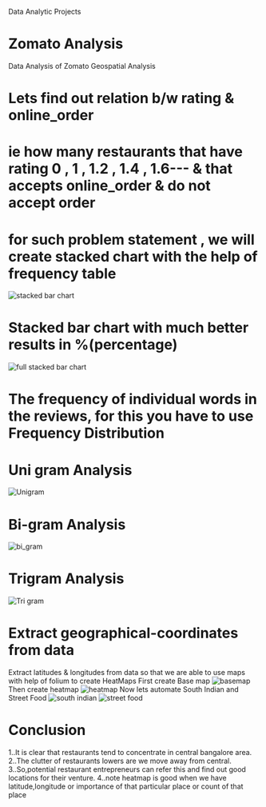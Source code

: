  Data Analytic Projects 
# Zomato Analysis 
Data Analysis of Zomato Geospatial Analysis
# Lets find out relation b/w rating & online_order
# ie how many restaurants that have rating 0 , 1 , 1.2 , 1.4 , 1.6--- & that accepts online_order & do not accept order
# for such problem statement , we will create stacked chart with the help of frequency table
![stacked bar chart](https://github.com/Preeti0018/Zomato-Analysis/assets/159876174/957a38a1-f0b9-4c37-8ced-28a5817ad75a)

# Stacked bar chart with much better results in %(percentage) 

![full stacked bar chart](https://github.com/Preeti0018/Zomato-Analysis/assets/159876174/513ce232-ab08-4021-b556-5c6b57d05f17)

# The frequency of individual words in the reviews, for this you have to use Frequency Distribution
# Uni gram Analysis
![Unigram](https://github.com/Preeti0018/Zomato-Analysis/assets/159876174/f43ff1be-deaa-4afc-aaa6-c735fbbdd2ad)
# Bi-gram Analysis
![bi_gram](https://github.com/Preeti0018/Zomato-Analysis/assets/159876174/bb4c0f8c-1278-4bd9-ba27-fcd749f593c2)
# Trigram Analysis
![Tri gram](https://github.com/Preeti0018/Zomato-Analysis/assets/159876174/61ac9c90-a679-4f5b-a0c1-d7389937b86d)
# Extract geographical-coordinates from data 
Extract latitudes & longitudes from data so that we are able to use maps with help of folium to create HeatMaps
First create Base map 
![basemap](https://github.com/Preeti0018/Zomato-Analysis/assets/159876174/0bdb974c-9f52-4bb1-866a-70f971d0425e)
Then create heatmap
![heatmap](https://github.com/Preeti0018/Zomato-Analysis/assets/159876174/e9b19d60-8096-4313-b229-439dece25054)
Now lets automate South Indian and Street Food
![south indian](https://github.com/Preeti0018/Zomato-Analysis/assets/159876174/f3f08ac1-656e-49da-8e42-e49ccaca2f01)
![street food](https://github.com/Preeti0018/Zomato-Analysis/assets/159876174/19872715-508a-4493-816c-a470691e1ca5)
# Conclusion
1..It is clear that restaurants tend to concentrate in central bangalore area.
2..The clutter of restaurants lowers are we move away from central.
3..So,potential restaurant entrepreneurs can refer this and find out good locations for their venture.
4..note heatmap is good when we have latitude,longitude or importance of that particular place or count of that place

